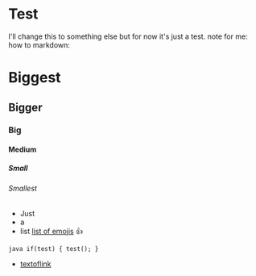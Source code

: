 # Test
I'll change this to something else but for now it's just a test.
note for me:
how to markdown:
# Biggest
## Bigger
### Big
#### Medium
##### Small
###### Smallest
 * Just
 * a
 * list
[list of emojis](https://gist.github.com/rxaviers/7360908) :+1:

``java
if(test) {
  test();
}
``

* [textoflink](http://link)
